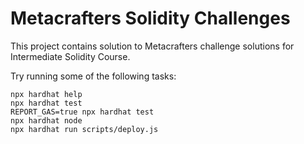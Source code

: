 # Metacrafters Solidity Challenges

This project contains solution to Metacrafters challenge solutions for Intermediate Solidity Course.

Try running some of the following tasks:

```shell
npx hardhat help
npx hardhat test
REPORT_GAS=true npx hardhat test
npx hardhat node
npx hardhat run scripts/deploy.js
```
